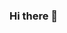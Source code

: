 ### Hi there 👋

<!--
**FlatlandTX/FlatlandTX** is a ✨ _special_ ✨ repository because its `README.md` (this file) appears on your GitHub profile.

Here are some ideas to get you started:

- 🔭 I’m currently working on ... Understanding
- 🌱 I’m currently learning ... Everything 
- 👯 I’m looking to collaborate on ... Anything 
- 🤔 I’m looking for help with ... Everything 
- 💬 Ask me about ...
- 📫 How to reach me: ...
- 😄 Pronouns: ...
- ⚡ Fun fact: ...
-->
